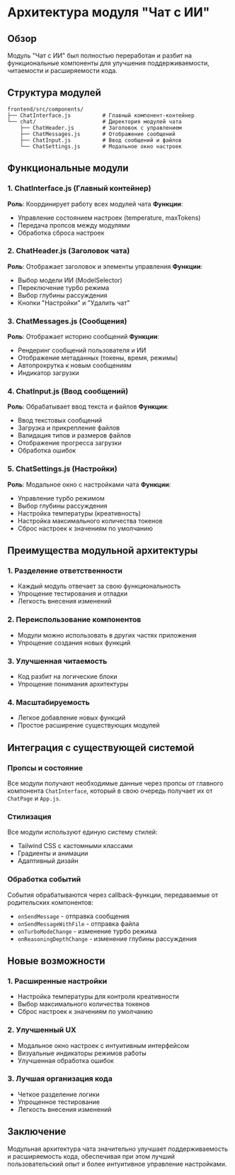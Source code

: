 # Архитектура модуля "Чат с ИИ"

## Обзор

Модуль "Чат с ИИ" был полностью переработан и разбит на функциональные компоненты для улучшения поддерживаемости, читаемости и расширяемости кода.

## Структура модулей

```
frontend/src/components/
├── ChatInterface.js          # Главный компонент-контейнер
└── chat/                     # Директория модулей чата
    ├── ChatHeader.js         # Заголовок с управлением
    ├── ChatMessages.js       # Отображение сообщений
    ├── ChatInput.js          # Ввод сообщений и файлов
    └── ChatSettings.js       # Модальное окно настроек
```

## Функциональные модули

### 1. ChatInterface.js (Главный контейнер)
**Роль**: Координирует работу всех модулей чата
**Функции**:
- Управление состоянием настроек (temperature, maxTokens)
- Передача пропсов между модулями
- Обработка сброса настроек

### 2. ChatHeader.js (Заголовок чата)
**Роль**: Отображает заголовок и элементы управления
**Функции**:
- Выбор модели ИИ (ModelSelector)
- Переключение турбо режима
- Выбор глубины рассуждения
- Кнопки "Настройки" и "Удалить чат"

### 3. ChatMessages.js (Сообщения)
**Роль**: Отображает историю сообщений
**Функции**:
- Рендеринг сообщений пользователя и ИИ
- Отображение метаданных (токены, время, режимы)
- Автопрокрутка к новым сообщениям
- Индикатор загрузки

### 4. ChatInput.js (Ввод сообщений)
**Роль**: Обрабатывает ввод текста и файлов
**Функции**:
- Ввод текстовых сообщений
- Загрузка и прикрепление файлов
- Валидация типов и размеров файлов
- Отображение прогресса загрузки
- Обработка ошибок

### 5. ChatSettings.js (Настройки)
**Роль**: Модальное окно с настройками чата
**Функции**:
- Управление турбо режимом
- Выбор глубины рассуждения
- Настройка температуры (креативность)
- Настройка максимального количества токенов
- Сброс настроек к значениям по умолчанию

## Преимущества модульной архитектуры

### 1. Разделение ответственности
- Каждый модуль отвечает за свою функциональность
- Упрощение тестирования и отладки
- Легкость внесения изменений

### 2. Переиспользование компонентов
- Модули можно использовать в других частях приложения
- Упрощение создания новых функций

### 3. Улучшенная читаемость
- Код разбит на логические блоки
- Упрощение понимания архитектуры

### 4. Масштабируемость
- Легкое добавление новых функций
- Простое расширение существующих модулей

## Интеграция с существующей системой

### Пропсы и состояние
Все модули получают необходимые данные через пропсы от главного компонента `ChatInterface`, который в свою очередь получает их от `ChatPage` и `App.js`.

### Стилизация
Все модули используют единую систему стилей:
- Tailwind CSS с кастомными классами
- Градиенты и анимации
- Адаптивный дизайн

### Обработка событий
События обрабатываются через callback-функции, передаваемые от родительских компонентов:
- `onSendMessage` - отправка сообщения
- `onSendMessageWithFile` - отправка файла
- `onTurboModeChange` - изменение турбо режима
- `onReasoningDepthChange` - изменение глубины рассуждения

## Новые возможности

### 1. Расширенные настройки
- Настройка температуры для контроля креативности
- Выбор максимального количества токенов
- Сброс настроек к значениям по умолчанию

### 2. Улучшенный UX
- Модальное окно настроек с интуитивным интерфейсом
- Визуальные индикаторы режимов работы
- Улучшенная обработка ошибок

### 3. Лучшая организация кода
- Четкое разделение логики
- Упрощенное тестирование
- Легкость внесения изменений

## Заключение

Модульная архитектура чата значительно улучшает поддерживаемость и расширяемость кода, обеспечивая при этом лучший пользовательский опыт и более интуитивное управление настройками.
